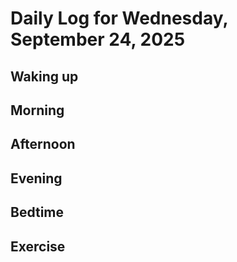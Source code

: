 # Daily Log for Wednesday, September 24, 2025

## Waking up

## Morning

## Afternoon

## Evening

## Bedtime

## Exercise
